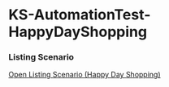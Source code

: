 # KS-AutomationTest-HappyDayShopping

### Listing Scenario

[Open Listing Scenario (Happy Day Shopping)](https://docs.google.com/spreadsheets/d/1msPN-ZP3WUBojE7TUm5lQEuhVH3Y-BSE4i5aaID3AgI/edit?usp=sharing)
